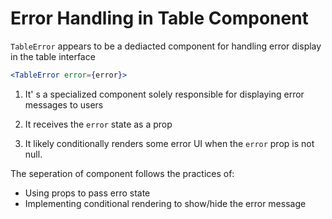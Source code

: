 # Error Handling in Table Component

`TableError` appears to be a dediacted component for handling error display in the table interface

```jsx
<TableError error={error}>
```

1. It' s a specialized component solely responsible for displaying error messages to users

2. It receives the `error` state as a prop

3. It likely conditionally renders some error UI when the `error` prop is not null.

The seperation of component follows the practices of:

- Using props to pass erro state
- Implementing conditional rendering to show/hide the error message 